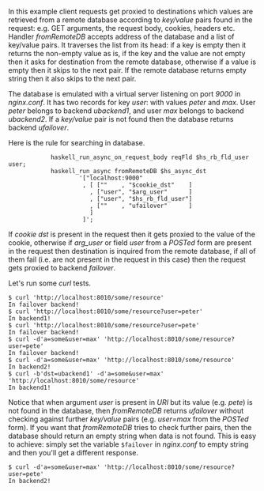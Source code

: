 In this example client requests get proxied to destinations which values are
retrieved from a remote database according to *key/value* pairs found in the
request: e.g. GET arguments, the request body, cookies, headers etc. Handler
*fromRemoteDB* accepts address of the database and a list of key/value pairs.
It traverses the list from its head: if a key is empty then it returns the
non-empty value as is, if the key and the value are not empty then it asks for
destination from the remote database, otherwise if a value is empty then it
skips to the next pair. If the remote database returns empty string then it also
skips to the next pair.

The database is emulated with a virtual server listening on port *9000* in
*nginx.conf*. It has two records for key *user*: with values *peter* and *max*.
User *peter* belongs to backend *ubackend1*, and user *max* belongs to backend
*ubackend2*. If a *key/value* pair is not found then the database returns
backend *ufailover*.

Here is the rule for searching in database.

```nginx
            haskell_run_async_on_request_body reqFld $hs_rb_fld_user user;
            haskell_run_async fromRemoteDB $hs_async_dst
                    '["localhost:9000"
                     , [ [""    , "$cookie_dst"    ]
                       , ["user", "$arg_user"      ]
                       , ["user", "$hs_rb_fld_user"]
                       , [""    , "ufailover"      ]
                       ]
                     ]';
```

If *cookie* *dst* is present in the request then it gets proxied to the value of
the cookie, otherwise if *arg_user* or field *user* from a *POSTed* form are
present in the request then destination is inquired from the remote database,
if all of them fail (i.e. are not present in the request in this case) then the
request gets proxied to backend *failover*.

Let's run some *curl* tests.

```ShellSession
$ curl 'http://localhost:8010/some/resource'
In failover backend!
$ curl 'http://localhost:8010/some/resource?user=peter'
In backend1!
$ curl 'http://localhost:8010/some/resource?user=pete'
In failover backend!
$ curl -d'a=some&user=max' 'http://localhost:8010/some/resource?user=pete'
In failover backend!
$ curl -d'a=some&user=max' 'http://localhost:8010/some/resource'
In backend2!
$ curl -b'dst=ubackend1' -d'a=some&user=max' 'http://localhost:8010/some/resource'
In backend1!
```

Notice that when argument *user* is present in *URI* but its value (e.g. *pete*)
is not found in the database, then *fromRemoteDB* returns *ufailover* without
checking against further *key/value* pairs (e.g. *user=max* from the *POSTed*
form). If you want that *fromRemoteDB* tries to check further pairs, then the
database should return an empty string when data is not found. This is easy to
achieve: simply set the variable ``$failover`` in *nginx.conf* to empty string
and then you'll get a different response.

```ShellSession
$ curl -d'a=some&user=max' 'http://localhost:8010/some/resource?user=pete'
In backend2!
```

